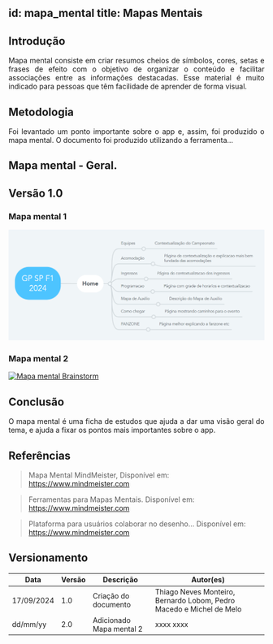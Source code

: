 id: mapa_mental
title: Mapas Mentais
---
 
## Introdução
 
<p align = "justify">
Mapa mental consiste em criar resumos cheios de símbolos, cores, setas e frases de efeito com o objetivo de organizar o conteúdo e facilitar associações entre as informações destacadas. Esse material é muito indicado para pessoas que têm facilidade de aprender de forma visual.
</p>
 
## Metodologia
 
<p align = "justify">
Foi levantado um ponto importante sobre o app e, assim, foi produzido o mapa mental. O documento foi produzido utilizando a ferramenta...
</p>
 
## Mapa mental - Geral.
 
## Versão 1.0
 
### Mapa mental 1
 
[![Mapa mental](../assets/prints/mapa_mental.png)](../assets/prints/mapa_mental.png)
 
 
### Mapa mental 2
 
[![Mapa mental Brainstorm](../assets/Mapas_mentais/...png)](assets/Mapas_mentais/....png)
 
## Conclusão
 
<p align = "justify">
O mapa mental é uma ficha de estudos que ajuda a dar uma visão geral do tema, e ajuda a fixar os pontos mais importantes sobre o app.
</p>
 
## Referências
> Mapa Mental MindMeister,  Disponível em: https://www.mindmeister.com
 
> Ferramentas para Mapas Mentais. Disponível em: https://www.mindmeister.com
 
> Plataforma para usuários colaborar no desenho... Disponível em: https://www.mindmeister.com
 
## Versionamento
| Data | Versão | Descrição | Autor(es) |
| -- | -- | -- | -- |
| 17/09/2024 | 1.0 | Criação do documento | Thiago Neves Monteiro, Bernardo Lobom, Pedro Macedo e Michel de Melo|
| dd/mm/yy | 2.0 | Adicionado Mapa mental 2 | xxxx xxxx |